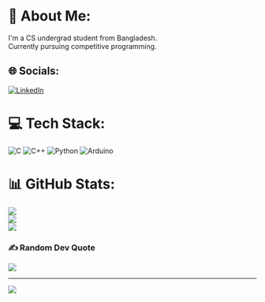 # 💫 About Me:
I'm a CS undergrad student from Bangladesh.<br>Currently pursuing competitive programming. 


## 🌐 Socials:
[![LinkedIn](https://img.shields.io/badge/LinkedIn-%230077B5.svg?logo=linkedin&logoColor=white)](https://linkedin.com/in/jannatul-ferdous-b504831b3) 

# 💻 Tech Stack:
![C](https://img.shields.io/badge/c-%2300599C.svg?style=flat&logo=c&logoColor=white) ![C++](https://img.shields.io/badge/c++-%2300599C.svg?style=flat&logo=c%2B%2B&logoColor=white) ![Python](https://img.shields.io/badge/python-3670A0?style=flat&logo=python&logoColor=ffdd54) ![Arduino](https://img.shields.io/badge/-Arduino-00979D?style=flat&logo=Arduino&logoColor=white)
# 📊 GitHub Stats:
![](https://github-readme-stats.vercel.app/api?username=jjannat04&theme=default&hide_border=false&include_all_commits=true&count_private=true)<br/>
![](https://github-readme-streak-stats.herokuapp.com/?user=jjannat04&theme=default&hide_border=false)<br/>
![](https://github-readme-stats.vercel.app/api/top-langs/?username=jjannat04&theme=default&hide_border=false&include_all_commits=true&count_private=true&layout=compact)

### ✍️ Random Dev Quote
![](https://quotes-github-readme.vercel.app/api?type=horizontal&theme=tokyonight)

---
[![](https://visitcount.itsvg.in/api?id=jjannat04&icon=0&color=0)](https://visitcount.itsvg.in)

<!-- Proudly created with GPRM ( https://gprm.itsvg.in ) -->
